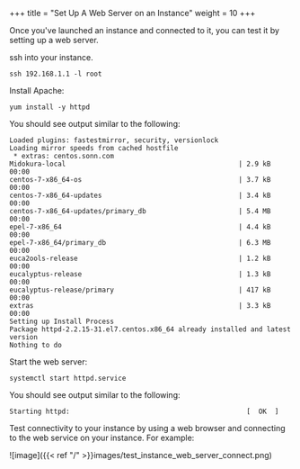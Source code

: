 +++
title = "Set Up A Web Server on an Instance"
weight = 10
+++

Once you've launched an instance and connected to it, you can test it by setting up a web server. 

ssh into your instance. 

    ssh 192.168.1.1 -l root

Install Apache: 

    yum install -y httpd

You should see output similar to the following: 



    Loaded plugins: fastestmirror, security, versionlock
    Loading mirror speeds from cached hostfile
     * extras: centos.sonn.com
    Midokura-local                                           | 2.9 kB     00:00
    centos-7-x86_64-os                                       | 3.7 kB     00:00
    centos-7-x86_64-updates                                  | 3.4 kB     00:00
    centos-7-x86_64-updates/primary_db                       | 5.4 MB     00:00
    epel-7-x86_64                                            | 4.4 kB     00:00
    epel-7-x86_64/primary_db                                 | 6.3 MB     00:00
    euca2ools-release                                        | 1.2 kB     00:00
    eucalyptus-release                                       | 1.3 kB     00:00
    eucalyptus-release/primary                               | 417 kB     00:00
    extras                                                   | 3.3 kB     00:00
    Setting up Install Process
    Package httpd-2.2.15-31.el7.centos.x86_64 already installed and latest version
    Nothing to do
                        

Start the web server: 

    systemctl start httpd.service

You should see output similar to the following: 



    Starting httpd:                                            [  OK  ]

Test connectivity to your instance by using a web browser and connecting to the web service on your instance. For example: 


![image]({{< ref "/" >}}images/test_instance_web_server_connect.png)
